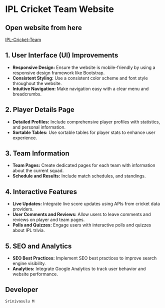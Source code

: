 # IPL Cricket Team Website

## Open website from here
[IPL-Cricket-Team](https://srinivasamandla.github.io/IPL-Cricket-Team/)

## 1. User Interface (UI) Improvements
- **Responsive Design:** Ensure the website is mobile-friendly by using a responsive design framework like Bootstrap.
- **Consistent Styling:** Use a consistent color scheme and font style throughout the website.
- **Intuitive Navigation:** Make navigation easy with a clear menu and breadcrumbs.

## 2. Player Details Page
- **Detailed Profiles:** Include comprehensive player profiles with statistics, and personal information.
- **Sortable Tables:** Use sortable tables for player stats to enhance user experience.

## 3. Team Information
- **Team Pages:** Create dedicated pages for each team with information about the current squad.
- **Schedule and Results:** Include match schedules, and standings.

## 4. Interactive Features
- **Live Updates:** Integrate live score updates using APIs from cricket data providers.
- **User Comments and Reviews:** Allow users to leave comments and reviews on player and team pages.
- **Polls and Quizzes:** Engage users with interactive polls and quizzes about IPL trivia.

## 5. SEO and Analytics
- **SEO Best Practices:** Implement SEO best practices to improve search engine visibility.
- **Analytics:** Integrate Google Analytics to track user behavior and website performance.

## Developer
    Srinivasulu M
